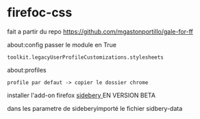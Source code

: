 # firefoc-css
fait  a partir du repo https://github.com/mgastonportillo/gale-for-ff

about:config
  passer le module en True
  
    toolkit.legacyUserProfileCustomizations.stylesheets

about:profiles
  
  
    profile par defaut -> copier le dossier chrome
  
 installer l'add-on firefox <a href="https://github.com/mbnuqw/sidebery">sidebery </a> EN VERSION BETA
 
 
 dans les parametre de sideberyimporté le fichier sidbery-data
